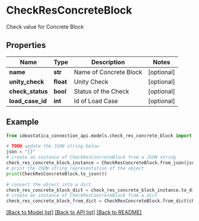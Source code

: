 # CheckResConcreteBlock

Check value for Concrete Block

## Properties

Name | Type | Description | Notes
------------ | ------------- | ------------- | -------------
**name** | **str** | Name of Concrete Block | [optional] 
**unity_check** | **float** | Unity Check | [optional] 
**check_status** | **bool** | Status of the Check | [optional] 
**load_case_id** | **int** | Id of Load Case | [optional] 

## Example

```python
from ideastatica_connection_api.models.check_res_concrete_block import CheckResConcreteBlock

# TODO update the JSON string below
json = "{}"
# create an instance of CheckResConcreteBlock from a JSON string
check_res_concrete_block_instance = CheckResConcreteBlock.from_json(json)
# print the JSON string representation of the object
print(CheckResConcreteBlock.to_json())

# convert the object into a dict
check_res_concrete_block_dict = check_res_concrete_block_instance.to_dict()
# create an instance of CheckResConcreteBlock from a dict
check_res_concrete_block_from_dict = CheckResConcreteBlock.from_dict(check_res_concrete_block_dict)
```
[[Back to Model list]](../README.md#documentation-for-models) [[Back to API list]](../README.md#documentation-for-api-endpoints) [[Back to README]](../README.md)


